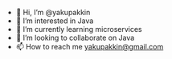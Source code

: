 - 👋 Hi, I’m @yakupakkin
- 👀 I’m interested in Java
- 🌱 I’m currently learning microservices
- 💞️ I’m looking to collaborate on Java
- 📫 How to reach me yakupakkin@gmail.com

<!---
yakupakkin/yakupakkin is a ✨ special ✨ repository because its `README.md` (this file) appears on your GitHub profile.
You can click the Preview link to take a look at your changes.
--->
